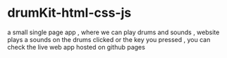 # drumKit-html-css-js
a small single page app , where we can play drums and sounds , website plays a sounds on the drums clicked or the key you pressed , you can check the  live web app hosted on github pages
